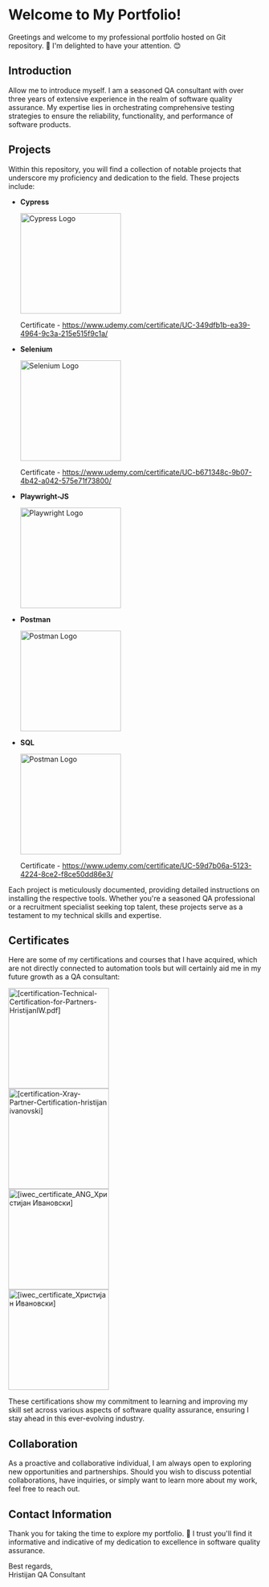 # Welcome to My Portfolio!

Greetings and welcome to my professional portfolio hosted on Git repository. 🎉 I'm delighted to have your attention. 😊

## Introduction

Allow me to introduce myself. I am a seasoned QA consultant with over three years of extensive experience in the realm of software quality assurance. My expertise lies in orchestrating comprehensive testing strategies to ensure the reliability, functionality, and performance of software products.

## Projects

Within this repository, you will find a collection of notable projects that underscore my proficiency and dedication to the field. These projects include:

- **Cypress**
  
  <img src="https://www.cypress.io/images/layouts/cypress-logo.svg" alt="Cypress Logo" width="200"/>
  
  Certificate - https://www.udemy.com/certificate/UC-349dfb1b-ea39-4964-9c3a-215e515f9c1a/

- **Selenium**
  
  <img src="https://upload.wikimedia.org/wikipedia/commons/thumb/9/9f/Selenium_logo.svg/2560px-Selenium_logo.svg.png" alt="Selenium Logo" width="200"/>

  Certificate - https://www.udemy.com/certificate/UC-b671348c-9b07-4b42-a042-575e71f73800/

- **Playwright-JS**
  
  <img src="https://upload.wikimedia.org/wikipedia/commons/7/75/Playwright_Logo.svg" alt="Playwright Logo" width="200"/>

- **Postman**
  
  <img src="https://upload.wikimedia.org/wikipedia/commons/c/c2/Postman_%28software%29.png" alt="Postman Logo" width="200"/>

- **SQL**

  <img src="https://miro.medium.com/v2/resize:fit:787/1*IYEvbY1IRNoXRTuAIWpERQ.png" alt="Postman Logo" width="200"/>
  
  Certificate - https://www.udemy.com/certificate/UC-59d7b06a-5123-4224-8ce2-f8ce50dd86e3/

  
Each project is meticulously documented, providing detailed instructions on installing the respective tools. Whether you're a seasoned QA professional or a recruitment specialist seeking top talent, these projects serve as a testament to my technical skills and expertise.


## Certificates
Here are some of my certifications and courses that I have acquired, which are not directly connected to automation tools but will certainly aid me in my future growth as a QA consultant:

<img src = "https://github.com/user-attachments/assets/6ed3f236-39bc-426f-8313-f9845e660664" alt = "[certification-Technical-Certification-for-Partners-HristijanIW.pdf]" width="200" />

<br>

<img src = "https://github.com/user-attachments/assets/b5d9d162-f2e4-46c5-ab4d-d1bc885af1e3" alt = "[certification-Xray-Partner-Certification-hristijan ivanovski]" width="200" />

<br>

<img src = "https://github.com/user-attachments/assets/4f0abc9c-d146-4082-9c9a-5ae75b55acc9" alt = "[iwec_certificate_ANG_Христијан Ивановски]" width="200" />

<br>

<img src = "https://github.com/user-attachments/assets/128b9b79-e9e0-4a32-bcfe-71a6ad72004d" alt = "[iwec_certificate_Христијан Ивановски]" width="200" />


These certifications show my commitment to learning and improving my skill set across various aspects of software quality assurance, ensuring I stay ahead in this ever-evolving industry.

## Collaboration

As a proactive and collaborative individual, I am always open to exploring new opportunities and partnerships. Should you wish to discuss potential collaborations, have inquiries, or simply want to learn more about my work, feel free to reach out.

## Contact Information

Thank you for taking the time to explore my portfolio. 🚀 I trust you'll find it informative and indicative of my dedication to excellence in software quality assurance.

Best regards,  
Hristijan
QA Consultant
